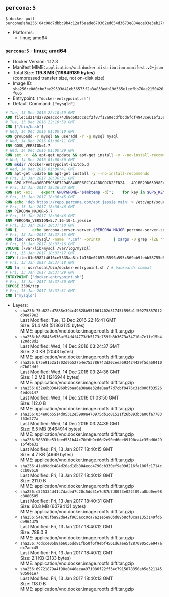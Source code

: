 ## `percona:5`

```console
$ docker pull percona@sha256:04c08d7dbbc9b4c12af6aade670362ed654d3673e884ece03e3eb27c407cd706
```

-	Platforms:
	-	linux; amd64

### `percona:5` - linux; amd64

-	Docker Version: 1.12.3
-	Manifest MIME: `application/vnd.docker.distribution.manifest.v2+json`
-	Total Size: **119.8 MB (119849189 bytes)**  
	(compressed transfer size, not on-disk size)
-	Image ID: `sha256:e0d0cbe3be29593d41eb36573f2a3a833edb19d565e1eefbb76ae2150420f005`
-	Entrypoint: `["docker-entrypoint.sh"]`
-	Default Command: `["mysqld"]`

```dockerfile
# Tue, 13 Dec 2016 22:10:59 GMT
ADD file:1d214d2782eaccc743b8d683ccecf2f87f12a0ecdfbcd6fdf4943ce616f23870 in / 
# Tue, 13 Dec 2016 22:10:59 GMT
CMD ["/bin/bash"]
# Wed, 14 Dec 2016 01:00:10 GMT
RUN groupadd -r mysql && useradd -r -g mysql mysql
# Wed, 14 Dec 2016 01:00:11 GMT
ENV GOSU_VERSION=1.7
# Wed, 14 Dec 2016 01:00:29 GMT
RUN set -x 	&& apt-get update && apt-get install -y --no-install-recommends ca-certificates wget && rm -rf /var/lib/apt/lists/* 	&& wget -O /usr/local/bin/gosu "https://github.com/tianon/gosu/releases/download/$GOSU_VERSION/gosu-$(dpkg --print-architecture)" 	&& wget -O /usr/local/bin/gosu.asc "https://github.com/tianon/gosu/releases/download/$GOSU_VERSION/gosu-$(dpkg --print-architecture).asc" 	&& export GNUPGHOME="$(mktemp -d)" 	&& gpg --keyserver ha.pool.sks-keyservers.net --recv-keys B42F6819007F00F88E364FD4036A9C25BF357DD4 	&& gpg --batch --verify /usr/local/bin/gosu.asc /usr/local/bin/gosu 	&& rm -r "$GNUPGHOME" /usr/local/bin/gosu.asc 	&& chmod +x /usr/local/bin/gosu 	&& gosu nobody true 	&& apt-get purge -y --auto-remove ca-certificates wget
# Wed, 14 Dec 2016 01:00:30 GMT
RUN mkdir /docker-entrypoint-initdb.d
# Wed, 14 Dec 2016 01:00:41 GMT
RUN apt-get update && apt-get install -y --no-install-recommends 		apt-transport-https ca-certificates 		pwgen 	&& rm -rf /var/lib/apt/lists/*
# Fri, 13 Jan 2017 18:36:31 GMT
ENV GPG_KEYS=430BDF5C56E7C94E848EE60C1C4CBDCDCD2EFD2A 	4D1BB29D63D98E422B2113B19334A25F8507EFA5
# Fri, 13 Jan 2017 18:36:33 GMT
RUN set -ex; 	export GNUPGHOME="$(mktemp -d)"; 	for key in $GPG_KEYS; do 		gpg --keyserver ha.pool.sks-keyservers.net --recv-keys "$key"; 	done; 	gpg --export $GPG_KEYS > /etc/apt/trusted.gpg.d/percona.gpg; 	rm -r "$GNUPGHOME"; 	apt-key list
# Fri, 13 Jan 2017 18:36:45 GMT
RUN echo 'deb https://repo.percona.com/apt jessie main' > /etc/apt/sources.list.d/percona.list
# Fri, 13 Jan 2017 18:36:46 GMT
ENV PERCONA_MAJOR=5.7
# Fri, 13 Jan 2017 18:36:46 GMT
ENV PERCONA_VERSION=5.7.16-10-1.jessie
# Fri, 13 Jan 2017 18:37:10 GMT
RUN { 		echo percona-server-server-$PERCONA_MAJOR percona-server-server/root_password password 'unused'; 		echo percona-server-server-$PERCONA_MAJOR percona-server-server/root_password_again password 'unused'; 	} | debconf-set-selections 	&& apt-get update 	&& apt-get install -y 		percona-server-server-$PERCONA_MAJOR=$PERCONA_VERSION 	&& rm -rf /var/lib/apt/lists/* 	&& sed -ri 's/^user\s/#&/' /etc/mysql/my.cnf 	&& rm -rf /var/lib/mysql && mkdir -p /var/lib/mysql /var/run/mysqld 	&& chown -R mysql:mysql /var/lib/mysql /var/run/mysqld 	&& chmod 777 /var/run/mysqld
# Fri, 13 Jan 2017 18:37:15 GMT
RUN find /etc/mysql/ -name '*.cnf' -print0 		| xargs -0 grep -lZE '^(bind-address|log)' 		| xargs -0 sed -Ei 's/^(bind-address|log)/#&/' 	&& myCnf="$(find /etc/mysql/ -name '*.cnf' -print0 		| xargs -0 grep -lE '^\[mysqld\]' 		| head -n1)" 	&& echo 'skip-host-cache\nskip-name-resolve' 		| awk '{ print } $1 == "[mysqld]" && c == 0 { c = 1; system("cat") }' "$myCnf" > /tmp/my.cnf 	&& mv /tmp/my.cnf "$myCnf"
# Fri, 13 Jan 2017 18:37:16 GMT
VOLUME [/var/lib/mysql /var/log/mysql]
# Fri, 13 Jan 2017 18:37:17 GMT
COPY file:01e6982f4616ce5335aa8fc1b158e02657d5596a595c569bb9febb58755d8095 in /usr/local/bin/ 
# Fri, 13 Jan 2017 18:37:18 GMT
RUN ln -s usr/local/bin/docker-entrypoint.sh / # backwards compat
# Fri, 13 Jan 2017 18:37:29 GMT
ENTRYPOINT ["docker-entrypoint.sh"]
# Fri, 13 Jan 2017 18:37:30 GMT
EXPOSE 3306/tcp
# Fri, 13 Jan 2017 18:37:31 GMT
CMD ["mysqld"]
```

-	Layers:
	-	`sha256:75a822cd7888e394c49828b951061402d31745f596b1f502758570f2d0ee79e2`  
		Last Modified: Tue, 13 Dec 2016 22:16:41 GMT  
		Size: 51.4 MB (51363125 bytes)  
		MIME: application/vnd.docker.image.rootfs.diff.tar.gzip
	-	`sha256:b8d5846e536af54d4f4773fb5173c759fb8b3673a34710a7e1fe15b4120dc8d2`  
		Last Modified: Wed, 14 Dec 2016 03:24:37 GMT  
		Size: 2.0 KB (2043 bytes)  
		MIME: application/vnd.docker.image.rootfs.diff.tar.gzip
	-	`sha256:b75e9152a1702d9b527b4e753786743d20ceea693424429f5da60410d7b02ddf`  
		Last Modified: Wed, 14 Dec 2016 03:24:36 GMT  
		Size: 1.2 MB (1216944 bytes)  
		MIME: application/vnd.docker.image.rootfs.diff.tar.gzip
	-	`sha256:832e6b0304969b9baa6a38a8e32da0aaf7d7cbf9476c31d006f335264edc6147`  
		Last Modified: Wed, 14 Dec 2016 01:03:50 GMT  
		Size: 112.0 B  
		MIME: application/vnd.docker.image.rootfs.diff.tar.gzip
	-	`sha256:034e06b5514d05312e5999a470975db1c81521f26b893b3a00fa7783f53e277a`  
		Last Modified: Wed, 14 Dec 2016 03:24:39 GMT  
		Size: 6.5 MB (6464914 bytes)  
		MIME: application/vnd.docker.image.rootfs.diff.tar.gzip
	-	`sha256:58693be53feed531b44c70fdb9c66d2e90ed6ee89190ca4c35bd6d2916f4be32`  
		Last Modified: Fri, 13 Jan 2017 18:40:15 GMT  
		Size: 4.7 KB (4669 bytes)  
		MIME: application/vnd.docker.image.rootfs.diff.tar.gzip
	-	`sha256:41a89ddc484d20ad18b884ecc4790cb330ef9a09d216fa106fc1714cccb08618`  
		Last Modified: Fri, 13 Jan 2017 18:40:12 GMT  
		Size: 211.0 B  
		MIME: application/vnd.docker.image.rootfs.diff.tar.gzip
	-	`sha256:c525334d41c7daded7c20c5dd31e7d87b7d80f3e022f09ca8bd0ee98c8880505`  
		Last Modified: Fri, 13 Jan 2017 18:40:31 GMT  
		Size: 60.8 MB (60794131 bytes)  
		MIME: application/vnd.docker.image.rootfs.diff.tar.gzip
	-	`sha256:54e785fba92da42f965acc0ca7a21e5e90bd89b8cf0caa1353149fd6de964d75`  
		Last Modified: Fri, 13 Jan 2017 18:40:12 GMT  
		Size: 789.0 B  
		MIME: application/vnd.docker.image.rootfs.diff.tar.gzip
	-	`sha256:7cdcce05b8ab6036dd81fb50f6f9ebf4561d6aee5f2870905c5e947adc7aec45`  
		Last Modified: Fri, 13 Jan 2017 18:40:12 GMT  
		Size: 2.1 KB (2133 bytes)  
		MIME: application/vnd.docker.image.rootfs.diff.tar.gzip
	-	`sha256:69721879a4f98e0440eeaa971086f22ff34c7915078350ab5e5211459350e1e7`  
		Last Modified: Fri, 13 Jan 2017 18:40:13 GMT  
		Size: 118.0 B  
		MIME: application/vnd.docker.image.rootfs.diff.tar.gzip
